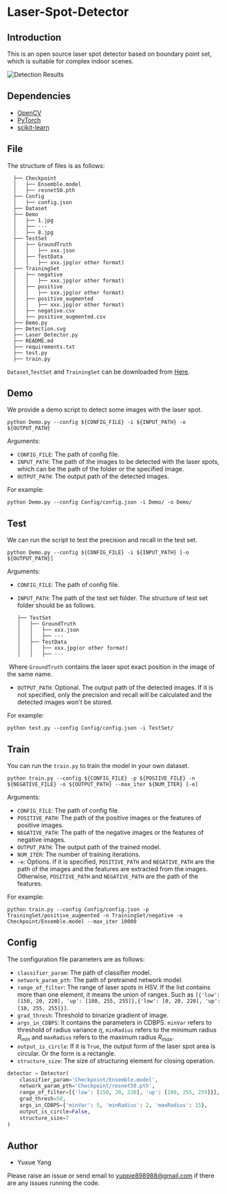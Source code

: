 # Laser-Spot-Detector
## Introduction

This is an open source laser spot detector based on boundary point set, which is suitable for complex indoor scenes.

![Detection Results](Detection.svg)

## Dependencies

- [OpenCV](https://docs.opencv.org/4.x/index.html)
- [PyTorch](https://pytorch.org/get-started/locally/)
- [scikit-learn](https://scikit-learn.org/stable/)

## File

The structure of files is as follows:
```
  ├── Checkpoint
  │   ├── Ensemble.model
  │   ├── resnet50.pth
  ├── Config
  │   ├── config.json
  ├── Dataset
  ├── Demo
  │   ├── 1.jpg
  │   ├── ···
  │   ├── 8.jpg
  ├── TestSet
  │   ├── GroundTruth
  │   │   ├── xxx.json
  │   ├── TestData
  │   │   ├── xxx.jpg(or other format)
  ├── TrainingSet
  │   ├── negative
  │   │   ├── xxx.jpg(or other format)
  │   ├── positive
  │   │   ├── xxx.jpg(or other format)
  │   ├── positive_augmented
  │   │   ├── xxx.jpg(or other format)
  │   ├── negative.csv
  │   ├── positive_augmented.csv
  ├── Demo.py
  ├── Detection.svg
  ├── Laser_Detector.py
  ├── README.md
  ├── requirements.txt
  ├── test.py
  ├── train.py
```

`Dataset`,`TestSet` and `TrainingSet` can be downloaded from [Here](https://drive.google.com/file/d/12XDnl01YyDvOY9YJ6nTKh2At0nOR-y-W/view?usp=sharing).

## Demo

We provide a demo script to detect some images with the laser spot.

```
python Demo.py --config ${CONFIG_FILE} -i ${INPUT_PATH} -o ${OUTPUT_PATH}
```

Arguments:

- `CONFIG_FILE`: The path of config file.
- `INPUT_PATH`: The path of the images to be detected with the laser spots, which can be the path of the folder or the specified image.
- `OUTPUT_PATH`: The output path of the detected images.

For example:

```shell
python Demo.py --config Config/config.json -i Demo/ -o Demo/
```

## Test

We can run the script to test the precision and recall in the test set.

```shell
python Demo.py --config ${CONFIG_FILE} -i ${INPUT_PATH} [-o ${OUTPUT_PATH}]
```

Arguments:

- `CONFIG_FILE`: The path of config file.

- `INPUT_PATH`: The path of the test set folder. The structure of test set folder should be as follows.

  ```
  ├── TestSet
  │   ├── GroundTruth
  │   │   ├── xxx.json
  │   │   ├── ···
  │   ├── TestData
  │   │   ├── xxx.jpg(or other format)
  │   │   ├── ···
  ```

​	Where `GroundTruth` contains the laser spot exact position in the image of the same name.

- `OUTPUT_PATH`: Optional. The output path of the detected images. If it is not specified, only the precision and recall will be calculated and the detected images won't be stored.

For example:

```shell
python test.py --config Config/config.json -i TestSet/
```

## Train

You can run the `train.py` to train the model in your own dataset.

```shell
python train.py --config ${CONFIG_FILE} -p ${POSIIVE_FILE} -n ${NEGATIVE_FILE} -o ${OUTPUT_PATH} --max_iter ${NUM_ITER} [-e]
```

Arguments:

- `CONFIG_FILE`: The path of config file.
- `POSITIVE_PATH`: The path of the positive images or the features of positive images. 
- `NEGATIVE_PATH`: The path of the negative images or the features of negative images. 
- `OUTPUT_PATH`: The output path of the trained model.
- `NUM_ITER`: The number of training iterations.
- `-e`: Options. If it is specified, `POSITIVE_PATH` and `NEGATIVE_PATH` are the path of the images and the features are extracted from the images. Otherwise, `POSITIVE_PATH` and `NEGATIVE_PATH` are the path of the features.

For example:

```shell
python train.py --config Config/config.json -p TrainingSet/positive_augmented -n TrainingSet/negative -o Checkpoint/Ensemble.model --max_iter 10000
```

## Config

The configuration file parameters are as follows:

- `classifier_param`: The path of classifier model.
- `network_param_pth`: The path of pretrained network model.
- `range_of_filter`: The range of laser spots in HSV. If the list contains more than one element, it means the union of ranges. Such as `[{'low': [150, 20, 220], 'up': [180, 255, 255]},{'low': [0, 20, 220], 'up': [10, 255, 255]}]`.
- `grad_thresh`: Threshold to binarize gradient of image.
- `args_in_CDBPS`: It contains the parameters in CDBPS. `minVar` refers to threshold of radius variance $\eta$, `minRadius` refers to the minimum radius $R_{min}$ and `maxRadius` refers to the maximum radius $R_{max}$.
- `output_is_circle`: If it is `True`, the output form of the laser spot area is circular. Or the form is a rectangle.
- `structure_size`: The size of structuring element for closing operation.

```python
detector = Detector(
    classifier_param='Checkpoint/Ensemble.model',
    network_param_pth='Checkpoint/resnet50.pth',
    range_of_filter=[{'low': [150, 20, 220], 'up': [180, 255, 255]}],
    grad_thresh=50,
    args_in_CDBPS={'minVar': 5, 'minRadius': 2, 'maxRadius': 15},
    output_is_circle=False,
    structure_size=7
)
```

## Author

- Yuxue Yang

Please raise an issue or send email to yuppie898988@gmail.com if there are any issues running the code.